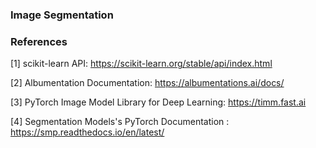 ### Image Segmentation

### References

[1] scikit-learn API: https://scikit-learn.org/stable/api/index.html

[2] Albumentation Documentation: https://albumentations.ai/docs/

[3] PyTorch Image Model Library for Deep Learning: https://timm.fast.ai

[4] Segmentation Models's PyTorch Documentation : https://smp.readthedocs.io/en/latest/ 
